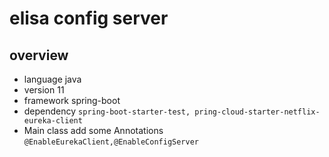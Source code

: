 # elisa config server

## overview
  - language    java 
  - version     11
  - framework   spring-boot
  - dependency  `spring-boot-starter-test, pring-cloud-starter-netflix-eureka-client`
  - Main class add some Annotations `@EnableEurekaClient,@EnableConfigServer`

